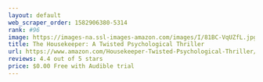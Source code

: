 ```yaml
---
layout: default 
﻿web_scraper_order: 1582906380-5314
rank: #96
image: https://images-na.ssl-images-amazon.com/images/I/81BC-VqUZfL.jpg
title: The Housekeeper: A Twisted Psychological Thriller
url: https://www.amazon.com/Housekeeper-Twisted-Psychological-Thriller/dp/B08235F83R/ref=zg_mw_audible_96?_encoding=UTF8&psc=1&refRID=8A6QF3909XK0JHQBT5YX
reviews: 4.4 out of 5 stars
price: $0.00 Free with Audible trial
---
```

